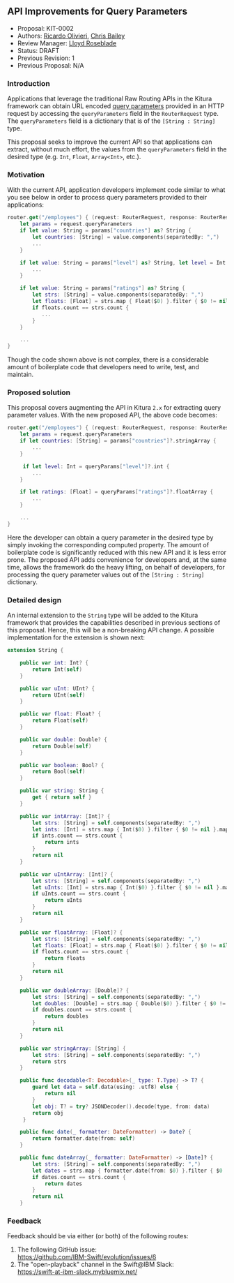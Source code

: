 ## API Improvements for Query Parameters
* Proposal: KIT-0002
* Authors: [Ricardo Olivieri](https://github.com/rolivieri), [Chris Bailey](https://github.com/seabaylea)
* Review Manager: [Lloyd Roseblade](https://github.com/lroseblade)
* Status: DRAFT
* Previous Revision: 1
* Previous Proposal: N/A

### Introduction
Applications that leverage the traditional Raw Routing APIs in the Kitura framework can obtain URL encoded [query parameters](https://en.wikipedia.org/wiki/Query_string) provided in an HTTP request by accessing the `queryParameters` field in the `RouterRequest` type. The `queryParameters` field is a dictionary that is of the `[String : String]` type.

This proposal seeks to improve the current API so that applications can extract, without much effort, the values from the `queryParameters` field in the desired type (e.g. `Int`, `Float`, `Array<Int>`, etc.).

### Motivation
With the current API, application developers implement code similar to what you see below in order to process query parameters provided to their applications:

```swift
router.get("/employees") { (request: RouterRequest, response: RouterResponse, next: @escaping () -> Void) in
    let params = request.queryParameters
    if let value: String = params["countries"] as? String {
        let countries: [String] = value.components(separatedBy: ",")
        ...
    }

    if let value: String = params["level"] as? String, let level = Int(value) {
        ...
    }

    if let value: String = params["ratings"] as? String {
        let strs: [String] = value.components(separatedBy: ",")
        let floats: [Float] = strs.map { Float($0) }.filter { $0 != nil }.map { $0! }
        if floats.count == strs.count {
           ...
        }        
    }

    ...
}
```

Though the code shown above is not complex, there is a considerable amount of boilerplate code that developers need to write, test, and maintain.

### Proposed solution
This proposal covers augmenting the API in Kitura `2.x` for extracting query parameter values. With the new proposed API, the above code becomes:

```swift
router.get("/employees") { (request: RouterRequest, response: RouterResponse, next: @escaping () -> Void) in
    let params = request.queryParameters
    if let countries: [String] = params["countries"]?.stringArray {
        ...
    }

     if let level: Int = queryParams["level"]?.int {
        ...
    }

    if let ratings: [Float] = queryParams["ratings"]?.floatArray {
        ...
    }

    ...
}
```

Here the developer can obtain a query parameter in the desired type by simply invoking the corresponding computed property. The amount of boilerplate code is significantly reduced with this new API and it is less error prone. The proposed API adds convenience for developers and, at the same time, allows the framework do the heavy lifting, on behalf of developers, for processing the query parameter values out of the `[String : String]` dictionary.

### Detailed design

An internal extension to the `String` type will be added to the Kitura framework that provides the capabilities described in previous sections of this proposal. Hence, this will be a non-breaking API change. A possible implementation for the extension is shown next:

```swift
extension String {

    public var int: Int? {
        return Int(self)
    }

    public var uInt: UInt? {
        return UInt(self)
    }

    public var float: Float? {
        return Float(self)
    }

    public var double: Double? {         
        return Double(self)
    }

    public var boolean: Bool? {
        return Bool(self)
    }

    public var string: String {
        get { return self }
    }

    public var intArray: [Int]? {
        let strs: [String] = self.components(separatedBy: ",")
        let ints: [Int] = strs.map { Int($0) }.filter { $0 != nil }.map { $0! }
        if ints.count == strs.count {
            return ints
        }
        return nil
    }

    public var uIntArray: [Int]? {
        let strs: [String] = self.components(separatedBy: ",")
        let uInts: [Int] = strs.map { Int($0) }.filter { $0 != nil }.map { $0! }
        if uInts.count == strs.count {
            return uInts
        }
        return nil
    }

    public var floatArray: [Float]? {
        let strs: [String] = self.components(separatedBy: ",")
        let floats: [Float] = strs.map { Float($0) }.filter { $0 != nil }.map { $0! }
        if floats.count == strs.count {
            return floats
        }
        return nil
    }

    public var doubleArray: [Double]? { 
        let strs: [String] = self.components(separatedBy: ",")
        let doubles: [Double] = strs.map { Double($0) }.filter { $0 != nil }.map { $0! }
        if doubles.count == strs.count {
            return doubles
        }
        return nil
    }

    public var stringArray: [String] {
        let strs: [String] = self.components(separatedBy: ",")
        return strs
    }

    public func decodable<T: Decodable>(_ type: T.Type) -> T? {
        guard let data = self.data(using: .utf8) else {
            return nil
        }
        let obj: T? = try? JSONDecoder().decode(type, from: data)
        return obj
     }

    public func date(_ formatter: DateFormatter) -> Date? {
        return formatter.date(from: self)
    }

    public func dateArray(_ formatter: DateFormatter) -> [Date]? {
        let strs: [String] = self.components(separatedBy: ",")
        let dates = strs.map { formatter.date(from: $0) }.filter { $0 != nil }.map { $0! }
        if dates.count == strs.count {
            return dates
        }
        return nil
    }
```

### Feedback
Feedback should be via either (or both) of the following routes:

1. The following GitHub issue:  
   https://github.com/IBM-Swift/evolution/issues/6
2. The "open-playback" channel in the Swift@IBM Slack:  
   https://swift-at-ibm-slack.mybluemix.net/
